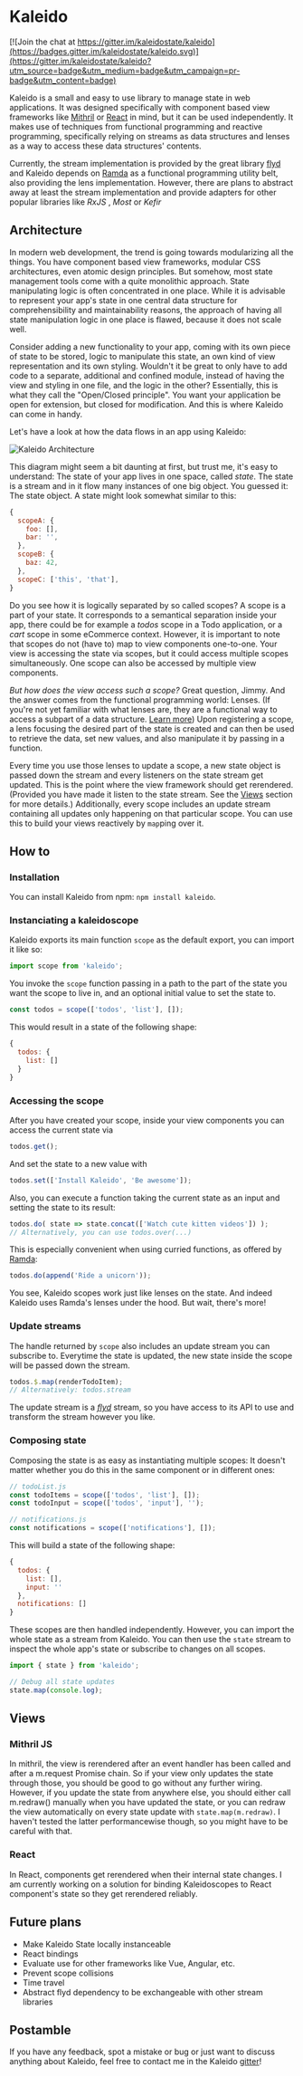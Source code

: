 # Kaleido

[![Join the chat at https://gitter.im/kaleidostate/kaleido](https://badges.gitter.im/kaleidostate/kaleido.svg)](https://gitter.im/kaleidostate/kaleido?utm_source=badge&utm_medium=badge&utm_campaign=pr-badge&utm_content=badge)

Kaleido is a small and easy to use library to manage state in web applications. It was designed specifically with component based view frameworks like [Mithril](https://mithril.js.org/) or [React](https://facebook.github.io/react/) in mind, but it can be used independently. 
It makes use of techniques from functional programming and reactive programming, specifically relying on streams as data structures and lenses as a way to access these data structures' contents.

Currently, the stream implementation is provided by the great library [flyd](https://github.com/paldepind/flyd) and Kaleido depends on [Ramda](ramdajs.com/) as a functional programming utility belt, also providing the lens implementation. However, there are plans to abstract away at least the stream implementation and provide adapters for other popular libraries like _RxJS_ , _Most_ or _Kefir_

## Architecture

In modern web development, the trend is going towards modularizing all the things. You have component based view frameworks, modular CSS architectures, even atomic design principles. But somehow, most state management tools come with a quite monolithic approach. State manipulating logic is often concentrated in one place.
While it is advisable to represent your app's state in one central data structure for comprehensibility and maintainability reasons, the approach of having all state manipulation logic in one place is flawed, because it does not scale well.

Consider adding a new functionality to your app, coming with its own piece of state to be stored, logic to manipulate this state, an own kind of view representation and its own styling.  Wouldn't it be great to only have to add code to a separate, additional and confined module, instead of having the view and styling in one file, and the logic in the other?  Essentially, this is what they call the "Open/Closed principle". You want your application be open for extension, but closed for modification.  And this is where Kaleido can come in handy.

Let's have a look at how the data flows in an app using Kaleido:

![Kaleido Architecture](https://raw.githubusercontent.com/PygmalionPolymorph/kaleido/master/doc/arch.png)

This diagram might seem a bit daunting at first, but trust me, it's easy to understand:
The state of your app lives in one space, called _state_. The state is a stream and in it flow many instances of one big object. You guessed it: The state object.  A state might look somewhat similar to this:
```js
{
  scopeA: {
    foo: [],
    bar: '',
  },
  scopeB: {
    baz: 42,
  },
  scopeC: ['this', 'that'],
}
```
Do you see how it is logically separated by so called scopes? A scope is a part of your state. It corresponds to a semantical separation inside your app, there could be for example a _todos_ scope in a Todo application, or a _cart_ scope in some eCommerce context. 
However, it is important to note that scopes do not (have to) map to view components one-to-one. Your view is accessing the state via scopes, but it could access multiple scopes simultaneously. One scope can also be accessed by multiple view components.

_But how does the view access such a scope?_ 
Great question, Jimmy. And the answer comes from the functional programming world: Lenses. (If you're not yet familiar with what lenses are, they are a functional way to access a subpart of a data structure. [Learn more](https://www.schoolofhaskell.com/school/to-infinity-and-beyond/pick-of-the-week/a-little-lens-starter-tutorial))
Upon registering a scope, a lens focusing the desired part of the state is created and can then be used to retrieve the data, set new values, and also manipulate it by passing in a function.

Every time you use those lenses to update a scope, a new state object is passed down the stream and every listeners on the state stream get updated. This is the point where the view framework should get rerendered. (Provided you have made it listen to the state stream. See the [Views](#views) section for more details.)
Additionally, every scope includes an update stream containing all updates only happening on that particular scope. You can use this to build your views reactively by `map`ping over it.
## How to
### Installation
You can install Kaleido from npm: `npm install kaleido`.
### Instanciating a kaleidoscope

Kaleido exports its main function `scope` as the default export, you can import it like so:
```js
import scope from 'kaleido';
```

You invoke the `scope` function passing in a path to the part of the state you want the scope to live in,  and an optional initial value to set the state to.
```js
const todos = scope(['todos', 'list'], []);
```
This would result in a state of the following shape:
```js
{
  todos: {
    list: []
  }
}
```

### Accessing the scope
After you have created your scope, inside your view components you can access the current state via
```js
todos.get();
```
And set the state to a new value with
```js
todos.set(['Install Kaleido', 'Be awesome']);
```
Also, you can execute a function taking the current state as an input and setting the state to its result:
```js
todos.do( state => state.concat(['Watch cute kitten videos']) );
// Alternatively, you can use todos.over(...) 
```
This is especially convenient when using curried functions, as offered by [Ramda](ramdajs.com/):
```js
todos.do(append('Ride a unicorn'));
```
You see, Kaleido scopes work just like lenses on the state. And indeed Kaleido uses Ramda's lenses under the hood. But wait, there's more!

### Update streams

The handle returned by  `scope`  also includes an update stream you can subscribe to. Everytime the state is updated, the new state inside the scope will be passed down the stream.
```js
todos.$.map(renderTodoItem);
// Alternatively: todos.stream
```
The update stream is a [*flyd*](https://github.com/paldepind/flyd) stream, so you have access to its API to use and transform the stream however you like.

### Composing state
Composing the state is as easy as instantiating multiple scopes:
It doesn't matter whether you do this in the same component or in different ones:
```js
// todoList.js
const todoItems = scope(['todos', 'list'], []);
const todoInput = scope(['todos', 'input'], '');

// notifications.js
const notifications = scope(['notifications'], []); 
```
This will build a state of the following shape:
```js
{
  todos: {
    list: [],
    input: ''
  },
  notifications: []
}
```
These scopes are then handled independently.
However, you can import the whole state as a stream from Kaleido. You can then use the `state` stream to inspect the whole app's state or subscribe to changes on all scopes.
```js
import { state } from 'kaleido';

// Debug all state updates
state.map(console.log);
```

## Views
### Mithril JS
In mithril, the view is rerendered after an event handler has been called and after a m.request Promise chain. So if your view only updates the state through those, you should be good to go without any further wiring. However, if you update the state from anywhere else, you should either call m.redraw() manually when you have updated the state, or you can redraw the view automatically on every state update with `state.map(m.redraw)`. I haven't tested the latter performancewise though, so you might have to be careful with that.
### React
In React, components get rerendered when their internal state changes. I am currently working on a solution for binding Kaleidoscopes to React component's state so they get rerendered reliably.

## Future plans
* Make Kaleido State locally instanceable
* React bindings
* Evaluate use for other frameworks like Vue, Angular, etc.
* Prevent scope collisions
* Time travel
* Abstract flyd dependency to be exchangeable with other stream libraries

## Postamble
If you have any feedback, spot a mistake or bug or just want to discuss
anything about Kaleido, feel free to contact me in the Kaleido
[gitter](http://gitter.im/kaleidostate/kaleido)!
